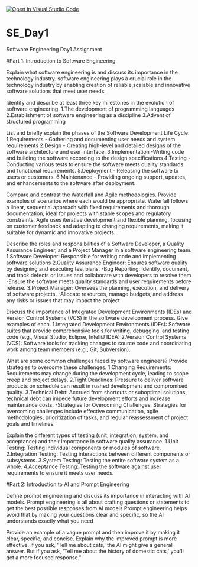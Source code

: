 [![Open in Visual Studio Code](https://classroom.github.com/assets/open-in-vscode-2e0aaae1b6195c2367325f4f02e2d04e9abb55f0b24a779b69b11b9e10269abc.svg)](https://classroom.github.com/online_ide?assignment_repo_id=15571849&assignment_repo_type=AssignmentRepo)
# SE_Day1
Software Engineering Day1 Assignment

#Part 1: Introduction to Software Engineering

Explain what software engineering is and discuss its importance in the technology industry.
software engineering plays a crucial role in the technology industry by enabling creation of reliable,scalable and innovative software solutions that meet user needs.

Identify and describe at least three key milestones in the evolution of software engineering.
1.The development of programming languages
2.Establishment of software engineering as a discipline
3.Advent of structured programming

List and briefly explain the phases of the Software Development Life Cycle.
1.Requirements - Gathering and documenting user needs and system requirements
2.Design - Creating high-level and detailed designs of the software architecture and user interface.
3.Implementation -Writing code and building the software according to the design specifications 
4.Testing - Conducting various tests to ensure the software meets quality standards and functional requirements.
5.Deployment -  Releasing the software to users or customers.
6.Maintenance - Providing ongoing support, updates, and enhancements to the software after deployment.


Compare and contrast the Waterfall and Agile methodologies. Provide examples of scenarios where each would be appropriate.
Waterfall follows a linear, sequential approach with fixed requirements and thorough documentation, ideal for projects with stable scopes and regulatory constraints. Agile uses iterative development and flexible planning, focusing on customer feedback and adapting to changing requirements, making it suitable for dynamic and innovative projects.

Describe the roles and responsibilities of a Software Developer, a Quality Assurance Engineer, and a Project Manager in a software engineering team.
1.Software Developer: Responsible for writing code and implementing software solutions
2.Quality Assurance Engineer: Ensures software quality by designing and executing test plans.
-Bug Reporting: Identify, document, and track defects or issues and collaborate with developers to resolve them
-Ensure the software meets quality standards and user requirements before release.
3.Project Manager: Oversees the planning, execution, and delivery of software projects.
-Allocate resources, manage budgets, and address any risks or issues that may impact the project

Discuss the importance of Integrated Development Environments (IDEs) and Version Control Systems (VCS) in the software development process. Give examples of each.
1.Integrated Development Environments (IDEs): Software suites that provide comprehensive tools for writing, debugging, and testing code (e.g., Visual Studio, Eclipse, IntelliJ IDEA)
2.Version Control Systems (VCS): Software tools for tracking changes to source code and coordinating work among team members (e.g., Git, Subversion).

What are some common challenges faced by software engineers? Provide strategies to overcome these challenges.
1.Changing Requirements: Requirements may change during the development cycle, leading to scope creep and project delays.
2.Tight Deadlines: Pressure to deliver software products on schedule can result in rushed development and compromised quality.
3.Technical Debt: Accrued from shortcuts or suboptimal solutions, technical debt can impede future development efforts and increase maintenance costs.
-Strategies for Overcoming Challenges: Strategies for overcoming challenges include effective communication, agile methodologies, prioritization of tasks, and regular reassessment of project goals and timelines.


Explain the different types of testing (unit, integration, system, and acceptance) and their importance in software quality assurance.
1.Unit Testing: Testing individual components or modules of software.
2.Integration Testing: Testing interactions between different components or subsystems.
3.System Testing: Testing the entire software system as a whole.
4.Acceptance Testing: Testing the software against user requirements to ensure it meets user needs.


#Part 2: Introduction to AI and Prompt Engineering


Define prompt engineering and discuss its importance in interacting with AI models.
Prompt engineering is all about crafting questions or statements to get the best possible responses from AI models
Prompt engineering helps avoid that by making your questions clear and specific, so the AI understands exactly what you need

Provide an example of a vague prompt and then improve it by making it clear, specific, and concise. Explain why the improved prompt is more effective.
If you ask, 'Tell me about cats,' the AI might give a general answer. 
But if you ask, 'Tell me about the history of domestic cats,' you'll get a more focused response."
